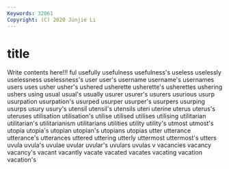 ```yaml
---
Keywords: 32061
Copyright: (C) 2020 Junjie Li
---
```


# title

Write contents here!!!
ful
usefully 
usefulness 
usefulness's 
useless 
uselessly 
uselessness 
uselessness's 
user 
user's 
username
username's 
usernames 
users 
uses 
usher 
usher's 
ushered 
usherette 
usherette's 
usherettes
ushering 
ushers 
using 
usual 
usual's 
usually 
usurer 
usurer's 
usurers 
usurious
usurp 
usurpation 
usurpation's 
usurped 
usurper 
usurper's 
usurpers 
usurping 
usurps 
usury
usury's 
utensil 
utensil's 
utensils 
uteri 
uterine 
uterus 
uterus's 
uteruses 
utilisation
utilisation's 
utilise 
utilised 
utilises 
utilising 
utilitarian 
utilitarian's 
utilitarianism 
utilitarians 
utilities
utility 
utility's 
utmost 
utmost's 
utopia 
utopia's 
utopian 
utopian's 
utopians 
utopias
utter 
utterance 
utterance's 
utterances 
uttered 
uttering 
utterly 
uttermost 
uttermost's 
utters
uvula 
uvula's 
uvulae 
uvular 
uvular's 
uvulars 
uvulas 
v 
vacancies 
vacancy
vacancy's 
vacant 
vacantly 
vacate 
vacated 
vacates 
vacating 
vacation 
vacation's 
